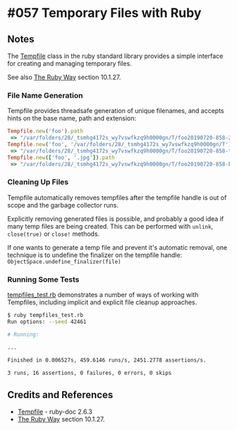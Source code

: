 # #057 Temporary Files with Ruby

## Notes

The
[Tempfile](https://ruby-doc.org/stdlib-2.6.3/libdoc/tempfile/rdoc/Tempfile.html)
class in the ruby standard library provides a simple interface for creating
and managing temporary files.

See also [The Ruby Way](../the-ruby-way/) section 10.1.27.

### File Name Generation

Tempfile provides threadsafe generation of unique filenames, and accepts hints on the base name, path and extension:

```ruby
Tempfile.new('foo').path
 => "/var/folders/28/_tsmhg4172s_wy7vswfkzq9h0000gn/T/foo20190720-858-2bg33b"
Tempfile.new('foo', '/var/folders/28/_tsmhg4172s_wy7vswfkzq9h0000gn/T').path
 => "/var/folders/28/_tsmhg4172s_wy7vswfkzq9h0000gn/T/foo20190720-858-tp775f"
Tempfile.new(['foo', '.jpg']).path
 => "/var/folders/28/_tsmhg4172s_wy7vswfkzq9h0000gn/T/foo20190720-858-bry74e.jpg"
```

### Cleaning Up Files

Tempfile automatically removes tempfiles after the tempfile handle is out of scope and the garbage collector runs.

Explicitly removing generated files is possible, and probably a good idea if many temp files are being created.
This can be performed with `unlink`, `close(true)` or `close!` methods.

If one wants to generate a temp file and prevent it's automatic removal, one technique is to undefine
the finalizer on the tempfile handle: `ObjectSpace.undefine_finalizer(file)`

### Running Some Tests

[tempfiles_test.rb](./tempfiles_test.rb) demonstrates a number of ways of working with Tempfiles,
including implicit and explicit file cleanup approaches.

```sh
$ ruby tempfiles_test.rb
Run options: --seed 42461

# Running:

...

Finished in 0.006527s, 459.6146 runs/s, 2451.2778 assertions/s.

3 runs, 16 assertions, 0 failures, 0 errors, 0 skips
```

## Credits and References

* [Tempfile](https://ruby-doc.org/stdlib-2.6.3/libdoc/tempfile/rdoc/Tempfile.html) - ruby-doc 2.6.3
* [The Ruby Way](../the-ruby-way/) section 10.1.27.
